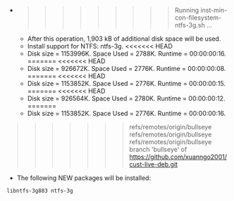 * >>>>>>>>> Running inst-min-con-filesystem-ntfs-3g.sh ...
  * After this operation, 1,903 kB of additional disk space will be used.
  * Install support for NTFS: ntfs-3g.
<<<<<<< HEAD
  * Disk size = 1153996K. Space Used = 2788K. Runtime = 00:00:00:16.
=======
<<<<<<< HEAD
  * Disk size = 926672K. Space Used = 2776K. Runtime = 00:00:00:08.
=======
<<<<<<< HEAD
  * Disk size = 1153852K. Space Used = 2776K. Runtime = 00:00:00:15.
=======
<<<<<<< HEAD
  * Disk size = 926564K. Space Used = 2780K. Runtime = 00:00:00:12.
=======
  * Disk size = 1153852K. Space Used = 2776K. Runtime = 00:00:00:16.
>>>>>>> refs/remotes/origin/bullseye
>>>>>>> refs/remotes/origin/bullseye
>>>>>>> refs/remotes/origin/bullseye
>>>>>>> branch 'bullseye' of https://github.com/xuanngo2001/cust-live-deb.git
  * The following NEW packages will be installed:
  ```bash
libntfs-3g883 ntfs-3g
  ```
